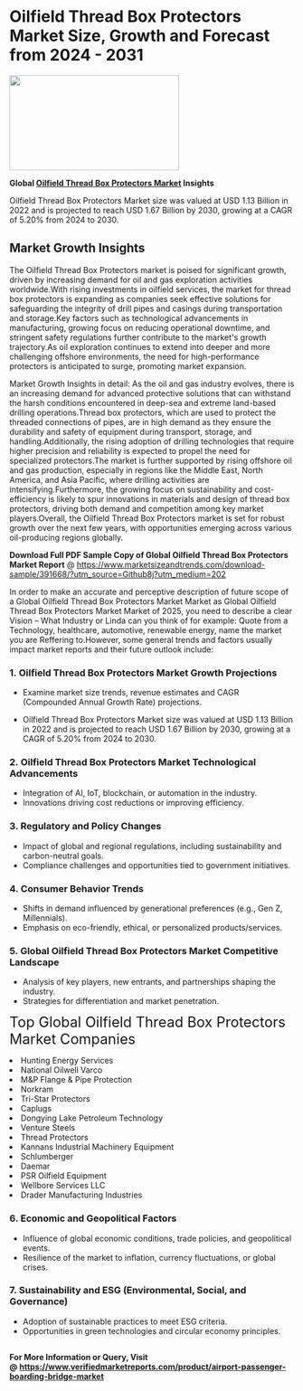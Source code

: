 <H1>Oilfield Thread Box Protectors Market Size, Growth and Forecast from 2024 - 2031</H1><img class="aligncenter size-medium wp-image-584254" src="https://thirdeyenews.in/wp-content/uploads/2024/09/Global-Market-Research-300x168.jpeg" alt="" width="300" height="168" /><p><strong>Global&nbsp;<a href="https://www.marketsizeandtrends.com/download-sample/391668/?utm_source=Github8j?utm_medium=202">Oilfield Thread Box Protectors Market</a> Insights</strong></p><p>Oilfield Thread Box Protectors Market size was valued at USD 1.13 Billion in 2022 and is projected to reach USD 1.67 Billion by 2030, growing at a CAGR of 5.20% from 2024 to 2030.</p><p><h2>Market Growth Insights</h2> <p>The Oilfield Thread Box Protectors market is poised for significant growth, driven by increasing demand for oil and gas exploration activities worldwide.With rising investments in oilfield services, the market for thread box protectors is expanding as companies seek effective solutions for safeguarding the integrity of drill pipes and casings during transportation and storage.Key factors such as technological advancements in manufacturing, growing focus on reducing operational downtime, and stringent safety regulations further contribute to the market's growth trajectory.As oil exploration continues to extend into deeper and more challenging offshore environments, the need for high-performance protectors is anticipated to surge, promoting market expansion.</p> <p>Market Growth Insights in detail: As the oil and gas industry evolves, there is an increasing demand for advanced protective solutions that can withstand the harsh conditions encountered in deep-sea and extreme land-based drilling operations.Thread box protectors, which are used to protect the threaded connections of pipes, are in high demand as they ensure the durability and safety of equipment during transport, storage, and handling.Additionally, the rising adoption of drilling technologies that require higher precision and reliability is expected to propel the need for specialized protectors.The market is further supported by rising offshore oil and gas production, especially in regions like the Middle East, North America, and Asia Pacific, where drilling activities are intensifying.Furthermore, the growing focus on sustainability and cost-efficiency is likely to spur innovations in materials and design of thread box protectors, driving both demand and competition among key market players.Overall, the Oilfield Thread Box Protectors market is set for robust growth over the next few years, with opportunities emerging across various oil-producing regions globally.</p> <p><span class=""><strong>Download Full PDF Sample Copy of Global Oilfield Thread Box Protectors Market Report</strong> @ <a href="https://www.marketsizeandtrends.com/download-sample/391668/?utm_source=Github8j?utm_medium=202" target="_blank">https://www.marketsizeandtrends.com/download-sample/391668/?utm_source=Github8j?utm_medium=202</a></span></p><p>In order to make an accurate and perceptive description of future scope of a Global&nbsp;Oilfield Thread Box Protectors Market Market as Global&nbsp;Oilfield Thread Box Protectors Market Market of 2025, you need to describe a clear Vision &ndash; What Industry or Linda can you think of for example: Quote from a Technology, healthcare, automotive, renewable energy, name the market you are Reffering to.However, some general trends and factors usually impact market reports and their future outlook include:</p><h3>1.&nbsp;<strong>Oilfield Thread Box Protectors Market Growth Projections</strong></h3><ul><li>Examine market size trends, revenue estimates and CAGR (Compounded Annual Growth Rate) projections.</li><li><p>Oilfield Thread Box Protectors Market size was valued at USD 1.13 Billion in 2022 and is projected to reach USD 1.67 Billion by 2030, growing at a CAGR of 5.20% from 2024 to 2030.</p></li></ul><h3>2.&nbsp;<strong>Oilfield Thread Box Protectors Market Technological Advancements</strong></h3><ul><li>Integration of AI, IoT, blockchain, or automation in the industry.</li><li>Innovations driving cost reductions or improving efficiency.</li></ul><h3>3.&nbsp;<strong>Regulatory and Policy Changes</strong></h3><ul><li>Impact of global and regional regulations, including sustainability and carbon-neutral goals.</li><li>Compliance challenges and opportunities tied to government initiatives.</li></ul><h3>4.&nbsp;<strong>Consumer Behavior Trends</strong></h3><ul><li>Shifts in demand influenced by generational preferences (e.g., Gen Z, Millennials).</li><li>Emphasis on eco-friendly, ethical, or personalized products/services.</li></ul><h3>5.&nbsp;<strong>Global Oilfield Thread Box Protectors Market Competitive Landscape</strong></h3><ul><li>Analysis of key players, new entrants, and partnerships shaping the industry.</li><li>Strategies for differentiation and market penetration.</li></ul><p data-pm-slice="1 1 []"><span style="color: inherit; font-family: inherit; font-size: 25px;">Top Global Oilfield Thread Box Protectors Market Companies</span></p><div class="" data-test-id=""><p><li>Hunting Energy Services</li><li> National Oilwell Varco</li><li> M&P Flange & Pipe Protection</li><li> Norkram</li><li> Tri-Star Protectors</li><li> Caplugs</li><li> Dongying Lake Petroleum Technology</li><li> Venture Steels</li><li> Thread Protectors</li><li> Kannans Industrial Machinery Equipment</li><li> Schlumberger</li><li> Daemar</li><li> PSR Oilfield Equipment</li><li> Wellbore Services LLC</li><li> Drader Manufacturing Industries</li></p></div><h3>6.&nbsp;<strong>Economic and Geopolitical Factors</strong></h3><ul><li>Influence of global economic conditions, trade policies, and geopolitical events.</li><li>Resilience of the market to inflation, currency fluctuations, or global crises.</li></ul><h3>7.&nbsp;<strong>Sustainability and ESG (Environmental, Social, and Governance)</strong></h3><ul><li>Adoption of sustainable practices to meet ESG criteria.</li><li>Opportunities in green technologies and circular economy principles.</li></ul><h2><strong style="font-size: 14px;">For More Information or Query, Visit @&nbsp;</strong><a style="background-color: #ffffff; font-size: 14px;" href="https://www.marketsizeandtrends.com/report/oilfield-thread-box-protectors-market/" target="_blank">https://www.verifiedmarketreports.com/product/airport-passenger-boarding-bridge-market</a></h2>